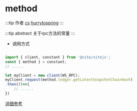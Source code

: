 # method

:::tip 作者
[cs](https://github.com/lovelycs)
[hurrytospring](https://github.com/hurrytospring)
:::

:::tip abstract
关于rpc方法的常量
:::

- 调用方式

```javascript

import { client, constant } from '@vite/vitejs';
const { method } = constant;
// ......

let myClient = new client(WS_RPC);
myClient.request(method.ledger.getLatestSnapshotChainHash)
.then(()=>{
    // ......
})

```

[详细参考](/api/rpc/)
